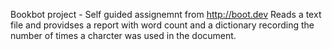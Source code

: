Bookbot project - Self guided assignemnt from http://boot.dev
Reads a text file and providses a report with word count and a dictionary recording the number of times a charcter was used in the document.